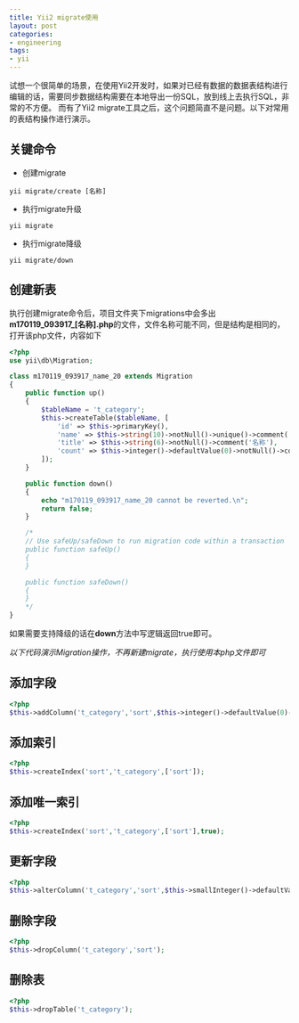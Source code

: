```yaml
---
title: Yii2 migrate使用
layout: post
categories:
- engineering
tags:
- yii
---
```

试想一个很简单的场景，在使用Yii2开发时，如果对已经有数据的数据表结构进行编辑的话，需要同步数据结构需要在本地导出一份SQL，放到线上去执行SQL，非常的不方便。
而有了Yii2 migrate工具之后，这个问题简直不是问题。以下对常用的表结构操作进行演示。
## 关键命令

+ 创建migrate
```
yii migrate/create [名称]
```
+ 执行migrate升级
```
yii migrate
```
+ 执行migrate降级
```
yii migrate/down
```

## 创建新表
执行创建migrate命令后，项目文件夹下migrations中会多出**m170119_093917_[名称].php**的文件，文件名称可能不同，但是结构是相同的，打开该php文件，内容如下

```php
<?php
use yii\db\Migration;

class m170119_093917_name_20 extends Migration
{
	public function up()
	{
		$tableName = 't_category';
		$this->createTable($tableName, [
			'id' => $this->primaryKey(),
			'name' => $this->string(10)->notNull()->unique()->comment('标识'),
			'title' => $this->string(6)->notNull()->comment('名称'),
			'count' => $this->integer()->defaultValue(0)->notNull()->comment('入驻数量')
		]);
	}

	public function down()
	{
		echo "m170119_093917_name_20 cannot be reverted.\n";
		return false;
	}

	/*
	// Use safeUp/safeDown to run migration code within a transaction
	public function safeUp()
	{
	}

	public function safeDown()
	{
	}
	*/
}
```

如果需要支持降级的话在**down**方法中写逻辑返回true即可。

*以下代码演示Migration操作，不再新建migrate，执行使用本php文件即可*
## 添加字段

```php
<?php
$this->addColumn('t_category','sort',$this->integer()->defaultValue(0)->notNull()->comment('排序'));
```

## 添加索引

```php
<?php
$this->createIndex('sort','t_category',['sort']);
```

## 添加唯一索引

```php
<?php
$this->createIndex('sort','t_category',['sort'],true);
```

## 更新字段

```php
<?php
$this->alterColumn('t_category','sort',$this->smallInteger()->defaultValue(0)->notNull()->comment('排序'));
```

## 删除字段

```php
<?php
$this->dropColumn('t_category','sort');
```

## 删除表

```php
<?php
$this->dropTable('t_category');
```